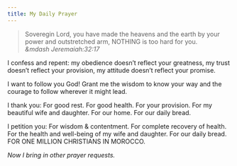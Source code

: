 ```yaml
---
title: My Daily Prayer 
---
```


> Soveregin Lord, you have made the heavens and the earth by your power and outstretched arm, NOTHING is too hard for you. <cite style='white-space:nowrap'>&mdash Jeremaiah:32:17</cite>

I confess and repent: my obedience doesn’t reflect your greatness, my trust doesn’t reflect your provision, my attitude doesn’t reflect your promise. 

I want to follow you God! Grant me the wisdom to know your way and the courage to follow wherever it might lead.

I thank you: For good rest. For good health. For your provision. For my beautiful wife and daughter. For our home. For our daily bread. 

I petition you: For wisdom & contentment. For complete recovery of health. For the health and well-being of my wife and daughter. For our daily bread. FOR ONE MILLION CHRISTIANS IN MOROCCO. 

_Now I bring in other prayer requests._
